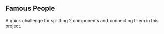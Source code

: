 ## Famous People 
A quick challenge for splitting 2 components and connecting them in this project. 